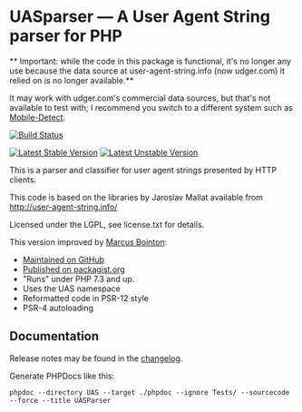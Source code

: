 # UASparser — A User Agent String parser for PHP

** Important: while the code in this package is functional, it's no longer any use because the data source at user-agent-string.info (now udger.com) it relied on is no longer available.**

It may work with udger.com's commercial data sources, but that's not available to test with; I recommend you switch to a different system such as [Mobile-Detect](https://github.com/serbanghita/Mobile-Detect).

[![Build Status](https://travis-ci.org/Synchro/UASparser.png?branch=master)](https://travis-ci.org/Synchro/UASparser)

[![Latest Stable Version](https://poser.pugx.org/Synchro/UASparser/v/stable.png)](https://packagist.org/packages/Synchro/UASparser)
[![Latest Unstable Version](https://poser.pugx.org/Synchro/UASparser/v/unstable.png)](https://packagist.org/packages/Synchro/UASparser)

This is a parser and classifier for user agent strings presented by HTTP clients.

This code is based on the libraries by Jaroslav Mallat available from http://user-agent-string.info/

Licensed under the LGPL, see license.txt for details.

This version improved by [Marcus Bointon](https://github.com/Synchro):

* [Maintained on GitHub](https://github.com/Synchro/UASparser)
* [Published on packagist.org](https://packagist.org/packages/synchro/uasparser)
* "Runs" under PHP 7.3 and up.
* Uses the UAS namespace
* Reformatted code in PSR-12 style
* PSR-4 autoloading

## Documentation

Release notes may be found in the [changelog](changelog.md).

Generate PHPDocs like this:

```
phpdoc --directory UAS --target ./phpdoc --ignore Tests/ --sourcecode --force --title UASParser
```
